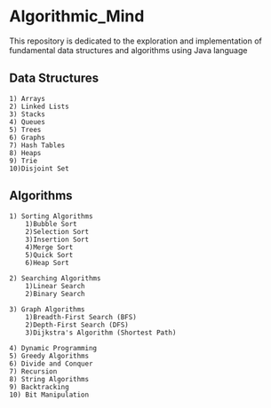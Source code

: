 # Algorithmic_Mind

This repository is dedicated to the exploration and implementation of fundamental data structures and algorithms using Java language

## Data Structures

	1) Arrays
	2) Linked Lists
	3) Stacks	
	4) Queues
	5) Trees 
	6) Graphs
	7) Hash Tables
	8) Heaps
	9) Trie
	10)Disjoint Set 

## Algorithms

	1) Sorting Algorithms
 		1)Bubble Sort
		2)Selection Sort
		3)Insertion Sort
		4)Merge Sort
		5)Quick Sort
		6)Heap Sort

	2) Searching Algorithms
		1)Linear Search
		2)Binary Search

	3) Graph Algorithms
		1)Breadth-First Search (BFS)
		2)Depth-First Search (DFS)
		3)Dijkstra's Algorithm (Shortest Path)

	4) Dynamic Programming
	5) Greedy Algorithms
	6) Divide and Conquer
	7) Recursion
	8) String Algorithms
	9) Backtracking
	10) Bit Manipulation


